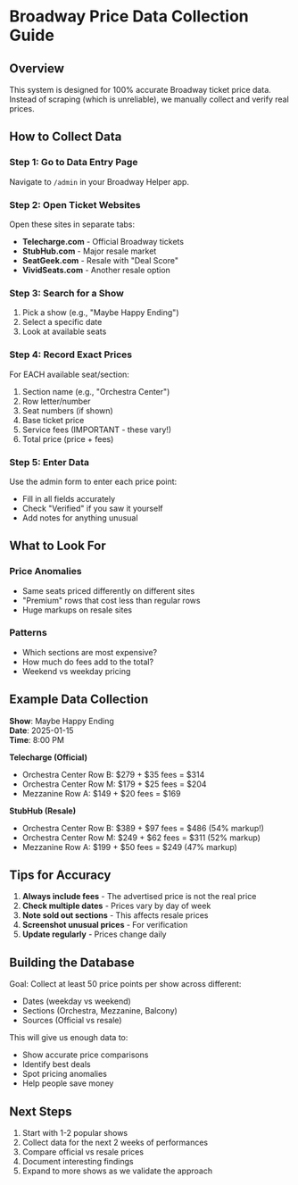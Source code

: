 # Broadway Price Data Collection Guide

## Overview
This system is designed for 100% accurate Broadway ticket price data. Instead of scraping (which is unreliable), we manually collect and verify real prices.

## How to Collect Data

### Step 1: Go to Data Entry Page
Navigate to `/admin` in your Broadway Helper app.

### Step 2: Open Ticket Websites
Open these sites in separate tabs:
- **Telecharge.com** - Official Broadway tickets
- **StubHub.com** - Major resale market
- **SeatGeek.com** - Resale with "Deal Score"
- **VividSeats.com** - Another resale option

### Step 3: Search for a Show
1. Pick a show (e.g., "Maybe Happy Ending")
2. Select a specific date
3. Look at available seats

### Step 4: Record Exact Prices
For EACH available seat/section:
1. Section name (e.g., "Orchestra Center")
2. Row letter/number
3. Seat numbers (if shown)
4. Base ticket price
5. Service fees (IMPORTANT - these vary!)
6. Total price (price + fees)

### Step 5: Enter Data
Use the admin form to enter each price point:
- Fill in all fields accurately
- Check "Verified" if you saw it yourself
- Add notes for anything unusual

## What to Look For

### Price Anomalies
- Same seats priced differently on different sites
- "Premium" rows that cost less than regular rows
- Huge markups on resale sites

### Patterns
- Which sections are most expensive?
- How much do fees add to the total?
- Weekend vs weekday pricing

## Example Data Collection

**Show**: Maybe Happy Ending  
**Date**: 2025-01-15  
**Time**: 8:00 PM

**Telecharge (Official)**
- Orchestra Center Row B: $279 + $35 fees = $314
- Orchestra Center Row M: $179 + $25 fees = $204
- Mezzanine Row A: $149 + $20 fees = $169

**StubHub (Resale)**
- Orchestra Center Row B: $389 + $97 fees = $486 (54% markup!)
- Orchestra Center Row M: $249 + $62 fees = $311 (52% markup)
- Mezzanine Row A: $199 + $50 fees = $249 (47% markup)

## Tips for Accuracy

1. **Always include fees** - The advertised price is not the real price
2. **Check multiple dates** - Prices vary by day of week
3. **Note sold out sections** - This affects resale prices
4. **Screenshot unusual prices** - For verification
5. **Update regularly** - Prices change daily

## Building the Database

Goal: Collect at least 50 price points per show across different:
- Dates (weekday vs weekend)
- Sections (Orchestra, Mezzanine, Balcony)
- Sources (Official vs resale)

This will give us enough data to:
- Show accurate price comparisons
- Identify best deals
- Spot pricing anomalies
- Help people save money

## Next Steps

1. Start with 1-2 popular shows
2. Collect data for the next 2 weeks of performances
3. Compare official vs resale prices
4. Document interesting findings
5. Expand to more shows as we validate the approach